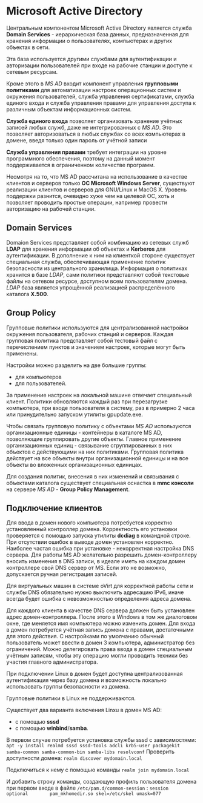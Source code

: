 # Microsoft Active Directory

Центральным компонентом Microsoft Active Directory является служба **Domain Services** - иерархическая база данных, предназначенная для хранения информации о пользователях, компьютерах и других объектах в сети. 

Эта база используется другими службами для аутентификации и авторизации пользователей при входе на рабочие станции и доступе к сетевым ресурсам. 

Кроме этого в *MS AD* входит компонент управления **групповыми политиками** для автоматизации настроек операционных систем и окружения пользователей, служба управления сертификатами, служба единого входа  и служба управления правами для управления доступа к различным объектам информационных систем.

**Служба единого входа** позволяет организовать хранение учётных записей любых служб, даже не интегрированных с *MS AD*. Это позволяет авторизоваться в любых службах со всех компьютерах в домене, введя только один пароль от учётной записи 

**Служба управления правами** требует интеграции на уровне программного обеспечения, поэтому на данный момент поддерживается в ограниченном количестве программ. 

Несмотря на то, что MS AD рассчитана на использование в качестве клиентов и серверов только **ОС Microsoft Windows Server**, существуют реализации клиентов и серверов для GNU/Linux и MacOS X. Уровень поддержки разнится, очевидно хуже чем на целевой ОС, хоть и позволяет проводить простые операции, например провести авторизацию на рабочей станции.

## Domain Services

Domaion Services представляет собой комбинацию из сетевых служб **LDAP** для хранения информации об объектах и **Kerberos** для аутентификации. 
В дополнение к ним на клиенткой стороне существует специальная служба, обеспечивающая применение политик безопасности из центрального хранилища. 
Информация о политиках хранится в базе *LDAP*, сами политики представляют собой текстовые файлы на сетевом ресурсе, доступном всем пользователям домена. 
*LDAP* база является упрощённой реализацией распределённого каталога **Х.500**.

## Group Policy

Групповые политики используются для централизованной настройки окружения пользователя, рабочих станций и серверов. 
Каждая групповая политика представляет собой тестовый файл с перечислением пунктов и значением настроек, которые могут быть применены. 

Настройки можно разделить на две большие группы: 
- для компьютеров 
- для пользователей. 
 
За применение настроек на локальной машине отвечает специальный клиент. Политики обновляются каждый раз при перезагрузке компьютера, при входе пользователя в систему, раз в примерно 2 часа или принудительно запуском утилиты gpupdate.exe.

Чтобы связать групповую политику с объектами *MS AD* используются организационные единицы - контейнеры в каталоге MS AD, позволяющие группировать другие объекты. Главное применение организационных единиц - связывание сгруппированных в них объектов с действующими на них политиками. Групповая политика действует на все объекты внутри организационной единицы и на все объекты во вложенных организационных единицах. 

Для создания политик, внесения в них изменений и связывания с объектами каталога существует специальная оснастка в **mmc консоли** на сервере *MS AD* - **Group Policy Management**.

## Подключение клиентов

Для ввода в домен нового компьютера потребуется корректно установленный контроллер домена. Корректность его установки проверяется с помощью запуска утилиты **dcdiag** в командной строке. При отсутствии ошибок в выводе домен установлен корректно. Наиболее частая ошибка при установке - некорректная настройка DNS сервера. Для работы MS AD желательно разрешить домен-контроллеру вносить изменения в DNS записи, в идеале иметь на каждом домен контроллере свой DNS сервер от MS. Если это не возможно, допускается ручная регистрация записей. 

Для виртуальных машин в системе oVirt для корректной работы сети и службы DNS обязательно нужно выключить адресацию IPv6, иначе всегда будет ошибка с невозможностью определения адреса домена.

Для каждого клиента в качестве DNS сервера должен быть установлен адрес домен-контроллера. После этого в Windows в том же диалоговом окне, где меняется имя компьютера можно изменить домен. Для входа в домен потребуется учётная запись домена с правами, достаточными для этого действия. С настройками по умолчанию обычный пользователь может ввести в домен 3 компьютера, администратор без ограничений. Можно делегировать права ввода в домен специальным учётным записям, чтобы эту операцию могли проводить техники без участия главного администратора.

При подключении Linux в домен будет доступна централизованная аутентификация через базу домена и возможность локально использовать группы безопасности из домена. 

Групповые политики в Linux не поддерживаются. 

Существует два варианта включения Linxu в домен MS AD: 
- с помощью **sssd**
- с помощью **winbind**/**samba**. 

В первом случае потребуется установка службы sssd с зависимостями:
``apt -y install realmd sssd sssd-tools adcli krb5-user packagekit samba-common samba-common-bin samba-libs resolvconf``
Проверить доступности домена:
``realm discover mydomain.local``

Подключиться к нему с помощью команды
``realm join mydomain.local``

И добавить строку команды, создающую профиль пользователя домена при первом входе в файле ``/etc/pam.d/common-session`` :
``session optional        pam_mkhomedir.so skel=/etc/skel umask=077``

